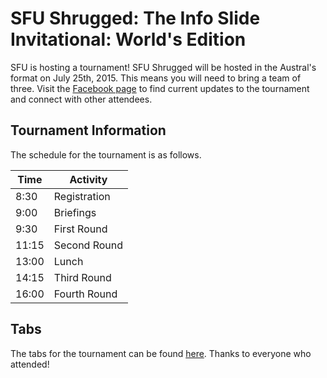 # SFU Shrugged: The Info Slide Invitational: World's Edition

SFU is hosting a tournament! SFU Shrugged will be hosted in the Austral's format on July 25th, 2015. This means you will need to bring a team of three. Visit the [Facebook page](https://www.facebook.com/events/1645910062296959/) to find current updates to the tournament and connect with other attendees.

## Tournament Information

The schedule for the tournament is as follows.

<table class="table table-condensed">
<thead>
<tr>
<th>Time</th>
<th>Activity</th>
</tr>
</thead>
<tbody>
<tr>
<td>8:30</td>
<td>Registration</td>
</tr>
<tr>
<td>9:00</td>
<td>Briefings</td>
</tr>
<tr>
<td>9:30</td>
<td>First Round</td>
</tr>
<tr>
<td>11:15</td>
<td>Second Round</td>
</tr>
<tr>
<td>13:00</td>
<td>Lunch</td>
</tr>
<tr>
<td>14:15</td>
<td>Third Round</td>
</tr>
<tr>
<td>16:00</td>
<td>Fourth Round</td>
</tr>
</tbody>
</table>

## Tabs

The tabs for the tournament can be found [here](../tabs/2015sfushrugged.pdf). Thanks to everyone who attended!